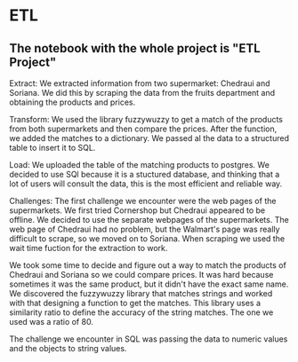 # ETL

## The notebook with the whole project is "ETL Project"

Extract:
We extracted information from two supermarket: Chedraui and Soriana. We did this by scraping the data from the fruits department 
and obtaining the products and prices. 

Transform:
We used the library fuzzywuzzy to get a match of the products from both supermarkets and then compare the prices. After the function,
we added the matches to a dictionary. We passed al the data to a structured table to insert it to SQL.

Load:
We uploaded the table of the matching products to postgres. We decided to use SQl because it is a stuctured database, and thinking that
a lot of users will consult the data, this is the most efficient and reliable way. 

Challenges:
The first challenge we encounter were the web pages of the supermarkets. We first tried Cornershop but Chedraui appeared to be offline. We decided to use the separate webpages of the supermarkets. The web page of Chedraui had no problem, but the Walmart's page was really difficult to scrape, so we moved on to Soriana. When scraping we used the wait time fuction for the extraction to work.

We took some time to decide and figure out a way to match the products of Chedraui and Soriana so we could compare prices. It was hard because sometimes it was the same product, but it didn't have the exact same name. We discovered the fuzzywuzzy library that matches strings and worked with that designing a function to get the matches. This library uses a similarity ratio to define the accuracy of the string matches. The one we used was a ratio of 80.

The challenge we encounter in SQL was passing the data to numeric values and the objects to string values.







